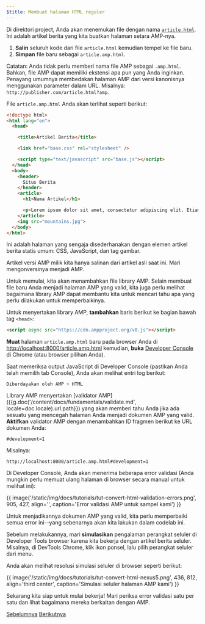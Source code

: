 ```yaml
---
$title: Membuat halaman HTML reguler
---
```


Di direktori project, Anda akan menemukan file dengan nama [`article.html`](https://github.com/googlecodelabs/accelerated-mobile-pages-foundations/blob/master/article.html). Ini adalah artikel berita yang kita buatkan halaman setara AMP-nya.

1.  **Salin** seluruh kode dari file `article.html` kemudian tempel ke file baru.
2.  **Simpan** file baru sebagai `article.amp.html`.

Catatan: Anda tidak perlu memberi nama file AMP sebagai `.amp.html`. Bahkan, file AMP dapat memiliki ekstensi apa pun yang Anda inginkan. Penayang umumnya membedakan halaman AMP dari versi kanonisnya menggunakan parameter dalam URL. Misalnya:  `http://publisher.com/article.html?amp`.

File `article.amp.html` Anda akan terlihat seperti berikut:

```html
<!doctype html>
<html lang="en">
  <head>

    <title>Artikel Berita</title>

    <link href="base.css" rel="stylesheet" />

    <script type="text/javascript" src="base.js"></script>
  </head>
  <body>
    <header>
      Situs Berita
    </header>
    <article>
      <h1>Nama Artikel</h1>

      <p>Lorem ipsum dolor sit amet, consectetur adipiscing elit. Etiam egestas tortor sapien, non tristique ligula accumsan eu.</p>
    </article>
    <img src="mountains.jpg">
  </body>
</html>
```

Ini adalah halaman yang sengaja disederhanakan dengan elemen artikel berita statis umum: CSS, JavaScript, dan tag gambar.

Artikel versi AMP milik kita hanya salinan dari artikel asli saat ini. Mari mengonversinya menjadi AMP.

Untuk memulai, kita akan menambahkan file library AMP.  Selain membuat file baru Anda menjadi halaman AMP yang valid, kita juga perlu melihat bagaimana library AMP dapat membantu kita untuk mencari tahu apa yang perlu dilakukan untuk memperbaikinya.

Untuk menyertakan library AMP, **tambahkan** baris berikut ke bagian bawah tag `<head>`:

```html
<script async src="https://cdn.ampproject.org/v0.js"></script>
```

**Muat** halaman `article.amp.html` baru pada browser Anda di [http://localhost:8000/article.amp.html](http://localhost:8000/article.amp.html) kemudian, **buka** [Developer Console](https://developer.chrome.com/devtools/docs/console) di Chrome (atau browser pilihan Anda).

Saat memeriksa output JavaScript di Developer Console (pastikan Anda telah memilih tab Console), Anda akan melihat entri log berikut:

```text
Diberdayakan oleh AMP ⚡ HTML
```

Library AMP menyertakan [validator AMP]({{g.doc('/content/docs/fundamentals/validate.md', locale=doc.locale).url.path}}) yang akan memberi tahu Anda jika ada sesuatu yang mencegah halaman Anda menjadi dokumen AMP yang valid.  **Aktifkan** validator AMP dengan menambahkan ID fragmen berikut ke URL dokumen Anda:

```text
#development=1
```

Misalnya:

```text
http://localhost:8000/article.amp.html#development=1
```

Di Developer Console, Anda akan menerima beberapa error validasi (Anda mungkin perlu memuat ulang halaman di browser secara manual untuk melihat ini):

{{ image('/static/img/docs/tutorials/tut-convert-html-validation-errors.png', 905, 427, align='', caption='Error validasi AMP untuk sampel kami') }}

Untuk menjadikannya dokumen AMP yang valid, kita perlu memperbaiki semua error ini--yang sebenarnya akan kita lakukan dalam codelab ini.

Sebelum melakukannya, mari **simulasikan** pengalaman perangkat seluler di Developer Tools browser karena kita bekerja dengan artikel berita seluler.  Misalnya, di DevTools Chrome, klik ikon ponsel, lalu pilih perangkat seluler dari menu.

Anda akan melihat resolusi simulasi seluler di browser seperti berikut:

{{ image('/static/img/docs/tutorials/tut-convert-html-nexus5.png', 436, 812, align='third center', caption='Simulasi seluler halaman AMP kami') }}

Sekarang kita siap untuk mulai bekerja! Mari periksa error validasi satu per satu dan lihat bagaimana mereka berkaitan dengan AMP.

<div class="prev-next-buttons">
  <a class="button prev-button" href="{{g.doc('/content/docs/fundamentals/converting/setting-up.md', locale=doc.locale).url.path}}"><span class="arrow-prev">Sebelumnya</span></a>
  <a class="button next-button" href="{{g.doc('/content/docs/fundamentals/converting/resolving-errors.md', locale=doc.locale).url.path}}"><span class="arrow-next">Berikutnya</span></a>
</div>
